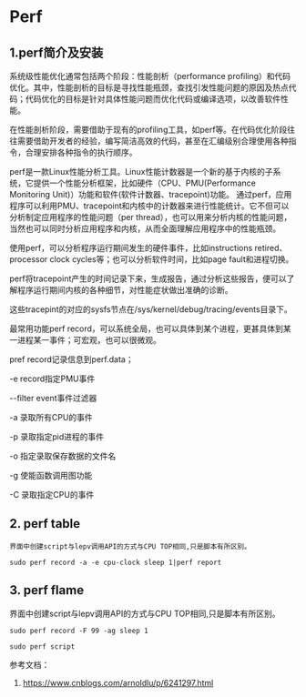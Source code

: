 # Perf

## 1.perf简介及安装

系统级性能优化通常包括两个阶段：性能剖析（performance profiling）和代码优化。其中，性能剖析的目标是寻找性能瓶颈，查找引发性能问题的原因及热点代码；代码优化的目标是针对具体性能问题而优化代码或编译选项，以改善软件性能。

在性能剖析阶段，需要借助于现有的profiling工具，如perf等。在代码优化阶段往往需要借助开发者的经验，编写简洁高效的代码，甚至在汇编级别合理使用各种指令，合理安排各种指令的执行顺序。

perf是一款Linux性能分析工具。Linux性能计数器是一个新的基于内核的子系统，它提供一个性能分析框架，比如硬件（CPU、PMU(Performance Monitoring Unit)）功能和软件(软件计数器、tracepoint)功能。
通过perf，应用程序可以利用PMU、tracepoint和内核中的计数器来进行性能统计。它不但可以分析制定应用程序的性能问题（per thread），也可以用来分析内核的性能问题，当然也可以同时分析应用程序和内核，从而全面理解应用程序中的性能瓶颈。

使用perf，可以分析程序运行期间发生的硬件事件，比如instructions retired、processor clock cycles等；也可以分析软件时间，比如page fault和进程切换。

perf将tracepoint产生的时间记录下来，生成报告，通过分析这些报告，便可以了解程序运行期间内核的各种细节，对性能症状做出准确的诊断。

这些tracepint的对应的sysfs节点在/sys/kernel/debug/tracing/events目录下。

最常用功能perf record，可以系统全局，也可以具体到某个进程，更甚具体到某一进程某一事件；可宏观，也可以很微观。

pref record记录信息到perf.data；

-e record指定PMU事件     

--filter  event事件过滤器 

-a  录取所有CPU的事件 

-p  录取指定pid进程的事件 

-o  指定录取保存数据的文件名 

-g  使能函数调用图功能 

-C 录取指定CPU的事件

## 2. perf table

	界面中创建script与lepv调用API的方式与CPU TOP相同,只是脚本有所区别。

```shell
sudo perf record -a -e cpu-clock sleep 1|perf report
```

## 3. perf flame

界面中创建script与lepv调用API的方式与CPU TOP相同,只是脚本有所区别。

```she&#39;l
sudo perf record -F 99 -ag sleep 1
```

```
sudo perf script
```





参考文档：

1. https://www.cnblogs.com/arnoldlu/p/6241297.html